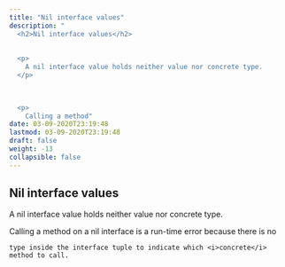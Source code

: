 ```yaml
---
title: "Nil interface values"
description: "
  <h2>Nil interface values</h2>
  
  
  <p>
    A nil interface value holds neither value nor concrete type.
  </p>
  

  
  <p>
    Calling a method"
date: 03-09-2020T23:19:48
lastmod: 03-09-2020T23:19:48
draft: false
weight: -13
collapsible: false
---
```


  <h2>Nil interface values</h2>
  
  
  <p>
    A nil interface value holds neither value nor concrete type.
  </p>
  

  
  <p>
    Calling a method on a nil interface is a run-time error because there is no


    type inside the interface tuple to indicate which <i>concrete</i> method to call.
  </p>
  

	
		
	


                                                